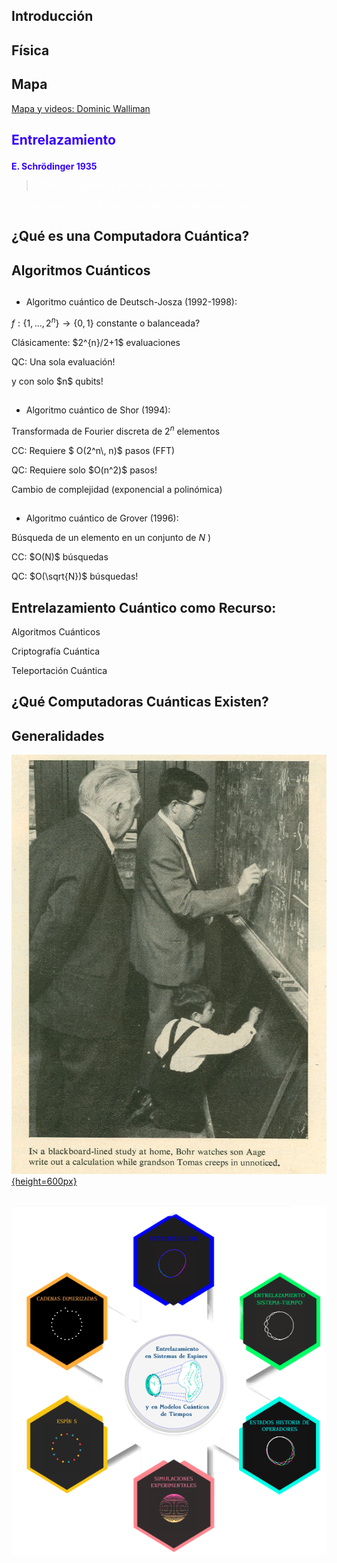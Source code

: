 </section><section id="introducción" class="titleslide slide level1" data-background="inf.gif"> 
<h1>Introducción</h1>

# Física 

## Mapa

<a href="http://dominicwalliman.com"> Mapa y videos: Dominic Walliman</a>

</section><section data-background="map.png" data-background-size="cover" data-background-color="#111">

</section><section data-background="cups2.jpg" data-background-size="cover" data-background-color="#111">
<h1><p style="color: #3300FF "><strong>Entrelazamiento</strong></p></h1>

<p style="color: #3300FF"><strong>E. Schrödinger 1935</strong></p>

<span class="fragment (appear)" data-fragment-index="1"><p>		
<blockquote cite=""><p style="color: white">&ldquo;The characteristic trait of Quantum Mechanics&rdquo;</p></blockquote>
		
<span class="fragment (appear)" data-fragment-index="2"><p>
<p style="color: white">Correlaciones sin análogo clásico en sistemas compuestos</p> 

## ¿Qué es una Computadora Cuántica?
</section><section data-background-video="QM1.mp4" data-background-size="cover" controls id="video1" data-transition="fade"> 

## Algoritmos Cuánticos

##

<span class="fragment (appear)" data-fragment-index="1"><p>
- Algoritmo cuántico de Deutsch-Josza (1992-1998):

 <span class="fragment (appear)" data-fragment-index="2"><p>
 $f:\{1,\ldots,2^n\}\rightarrow \{0,1\}$ constante o balanceada?
 <p class="fragment highlight-red">Clásicamente:  $2^{n}/2+1$ evaluaciones</p>
 <p class="fragment highlight-blue">QC: Una sola evaluación!</p>
 <p class="fragment grow">y con solo $n$ qubits!</p></p>

##

<span class="fragment (appear)" data-fragment-index="1"><p>
- Algoritmo cuántico de Shor (1994):
 
<span class="fragment (appear)" data-fragment-index="2"><p>
 Transformada de Fourier discreta de $2^n$ elementos
 
 <p class="fragment highlight-red">CC: Requiere $ O(2^n\, n)$ pasos (FFT)</p> 
 <p class="fragment highlight-blue">QC: Requiere solo $O(n^2)$ pasos!</p>
 <p class="fragment grow">Cambio de complejidad (exponencial a polinómica)</p>

##

<span class="fragment (appear)" data-fragment-index="1"><p>				
- Algoritmo cuántico de Grover (1996):
 
 Búsqueda de un elemento en un conjunto de $N$ )
 <p class="fragment highlight-red"> CC: $O(N)$ búsquedas</p> 
 <p class="fragment highlight-blue"> QC: $O(\sqrt{N})$  búsquedas!</p> 

## Entrelazamiento Cuántico como Recurso:

<span class="fragment (appear)" data-fragment-index="1"><p> 
Algoritmos Cuánticos 

<span class="fragment (appear)" data-fragment-index="2"><p> 
Criptografía Cuántica

<span class="fragment (appear)" data-fragment-index="3"><p>
Teleportación Cuántica


## ¿Qué Computadoras Cuánticas Existen?
</section><section data-background-video="QM2.mp4" data-background-size="cover" data-background-color="#000" id="este" class="slide level2">

## Generalidades

<a href="../Generalidades.svg">![](Blackboard.jpg){height=600px}</a>

# <a href="../Portada2.svg#3">![](../home.png)</a>
